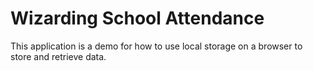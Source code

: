 Wizarding School Attendance
=============================

This application is a demo for how to use local storage on a browser to store and retrieve data.
